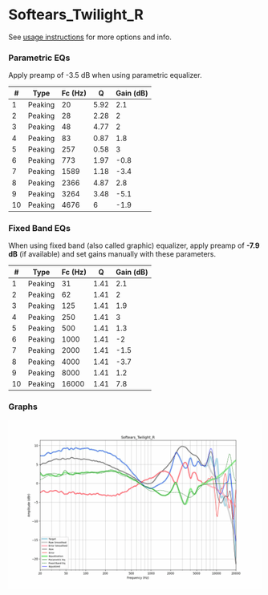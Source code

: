 # Softears_Twilight_R
See [usage instructions](https://github.com/jaakkopasanen/AutoEq#usage) for more options and info.

### Parametric EQs
Apply preamp of -3.5 dB when using parametric equalizer.

|   # | Type    |   Fc (Hz) |    Q |   Gain (dB) |
|-----|---------|-----------|------|-------------|
|   1 | Peaking |        20 | 5.92 |         2.1 |
|   2 | Peaking |        28 | 2.28 |         2   |
|   3 | Peaking |        48 | 4.77 |         2   |
|   4 | Peaking |        83 | 0.87 |         1.8 |
|   5 | Peaking |       257 | 0.58 |         3   |
|   6 | Peaking |       773 | 1.97 |        -0.8 |
|   7 | Peaking |      1589 | 1.18 |        -3.4 |
|   8 | Peaking |      2366 | 4.87 |         2.8 |
|   9 | Peaking |      3264 | 3.48 |        -5.1 |
|  10 | Peaking |      4676 | 6    |        -1.9 |

### Fixed Band EQs
When using fixed band (also called graphic) equalizer, apply preamp of **-7.9 dB** (if available) and set gains manually with these parameters.

|   # | Type    |   Fc (Hz) |    Q |   Gain (dB) |
|-----|---------|-----------|------|-------------|
|   1 | Peaking |        31 | 1.41 |         2.1 |
|   2 | Peaking |        62 | 1.41 |         2   |
|   3 | Peaking |       125 | 1.41 |         1.9 |
|   4 | Peaking |       250 | 1.41 |         3   |
|   5 | Peaking |       500 | 1.41 |         1.3 |
|   6 | Peaking |      1000 | 1.41 |        -2   |
|   7 | Peaking |      2000 | 1.41 |        -1.5 |
|   8 | Peaking |      4000 | 1.41 |        -3.7 |
|   9 | Peaking |      8000 | 1.41 |         1.2 |
|  10 | Peaking |     16000 | 1.41 |         7.8 |

### Graphs
![](./Softears_Twilight_R.png)
